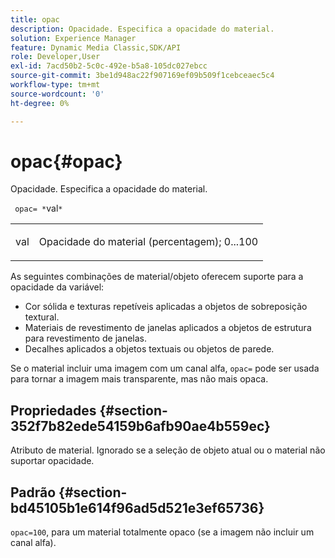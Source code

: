 ```yaml
---
title: opac
description: Opacidade. Especifica a opacidade do material.
solution: Experience Manager
feature: Dynamic Media Classic,SDK/API
role: Developer,User
exl-id: 7acd50b2-5c0c-492e-b5a8-105dc027ebcc
source-git-commit: 3be1d948ac22f907169ef09b509f1cebceaec5c4
workflow-type: tm+mt
source-wordcount: '0'
ht-degree: 0%

---
```


# opac{#opac}

Opacidade. Especifica a opacidade do material.

` opac= *`val`*`

<table id="simpletable_6AB8CD75F526469FBC9FEAE049792EF2"> 
 <tr class="strow"> 
  <td class="stentry"> <p> <span class="varname"> val </span> </p> </td> 
  <td class="stentry"> <p>Opacidade do material (percentagem); 0...100 </p> </td> 
 </tr> 
</table>

As seguintes combinações de material/objeto oferecem suporte para a opacidade da variável:

* Cor sólida e texturas repetíveis aplicadas a objetos de sobreposição textural.
* Materiais de revestimento de janelas aplicados a objetos de estrutura para revestimento de janelas.
* Decalhes aplicados a objetos textuais ou objetos de parede.

Se o material incluir uma imagem com um canal alfa, `opac=` pode ser usada para tornar a imagem mais transparente, mas não mais opaca.

## Propriedades {#section-352f7b82ede54159b6afb90ae4b559ec}

Atributo de material. Ignorado se a seleção de objeto atual ou o material não suportar opacidade.

## Padrão {#section-bd45105b1e614f96ad5d521e3ef65736}

`opac=100`, para um material totalmente opaco (se a imagem não incluir um canal alfa).
